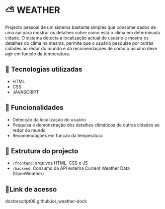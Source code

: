 # ⛅ WEATHER
Projecto pessoal de um sistema bastante simples que consome dados de uma api para mostrar os detalhes sobre como está o clima em determinada cidade. O sistema detecta a localização actual do usuário e mostra os detalhes do clima na mesma, permite que o usuário pesquise por outras cidades ao redor do mundo e dá recomendações de como o usuário deve agir em função da temperatura.

## 🔧 Tecnologias utilizadas
- HTML
- CSS
- JAVASCRIPT

## 🧩 Funcionalidades
- Detecção da localização do usuário
- Pesquisa e demonstração dos detalhes climáticos de outras cidades ao redor do mundo
- Recomendações em função da temperatura

## 📁 Estrutura do projecto
- `/frontend`: arquivos HTML, CSS e JS
- `/backend`: Consumo da API externa Current Weather Data (OpenWeather)

## 🔗Link de acesso
doctorscript08.github.io/_weather-dock
